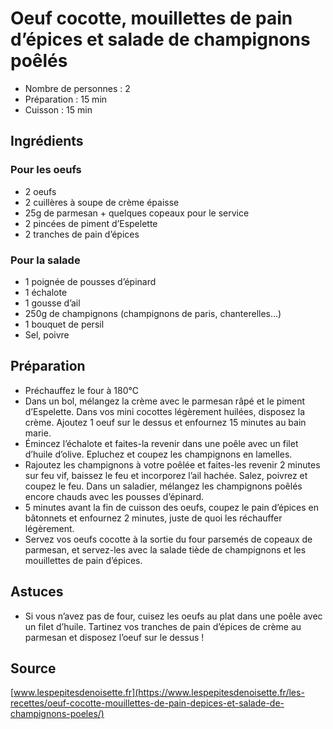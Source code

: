 # Oeuf cocotte, mouillettes de pain d’épices et salade de champignons poêlés

- Nombre de personnes : 2
- Préparation : 15 min
- Cuisson : 15 min

## Ingrédients

### Pour les oeufs

- 2 oeufs
- 2 cuillères à soupe de crème épaisse
- 25g de parmesan + quelques copeaux pour le service
- 2 pincées de piment d’Espelette
- 2 tranches de pain d’épices

### Pour la salade

- 1 poignée de pousses d’épinard
- 1 échalote
- 1 gousse d’ail
- 250g de champignons (champignons de paris, chanterelles…)
- 1 bouquet de persil
- Sel, poivre

## Préparation

- Préchauffez le four à 180°C
- Dans un bol, mélangez la crème avec le parmesan râpé et le piment d’Espelette. Dans vos mini cocottes légèrement huilées, disposez la crème. Ajoutez 1 oeuf sur le dessus et enfournez 15 minutes au bain marie.
- Émincez l’échalote et faites-la revenir dans une poêle avec un filet d’huile d’olive. Epluchez et coupez les champignons en lamelles.
- Rajoutez les champignons à votre poêlée et faites-les revenir 2 minutes sur feu vif, baissez le feu et incorporez l’ail hachée. Salez, poivrez et coupez le feu. Dans un saladier, mélangez les champignons poêlés encore chauds avec les pousses d’épinard.
- 5 minutes avant la fin de cuisson des oeufs, coupez le pain d’épices en bâtonnets et enfournez 2 minutes, juste de quoi les réchauffer légèrement.
- Servez vos oeufs cocotte à la sortie du four parsemés de copeaux de parmesan, et servez-les avec la salade tiède de champignons et les mouillettes de pain d’épices.

## Astuces

- Si vous n’avez pas de four, cuisez les oeufs au plat dans une poêle avec un filet d’huile. Tartinez vos tranches de pain d’épices de crème au parmesan et disposez l’oeuf sur le dessus !

## Source

[www.lespepitesdenoisette.fr](https://www.lespepitesdenoisette.fr/les-recettes/oeuf-cocotte-mouillettes-de-pain-depices-et-salade-de-champignons-poeles/)
